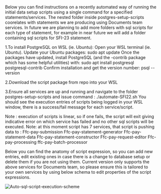 Below you can find instructions on a recently automated way of running the initial data setup scripts using a single command for a specified statements/services. The nested folder inside postgres-setup-scripts coorelates with statements we are producing using Documents team services. In future we are planning to add more folders with sql scripts for each type of statement, for example in near future we will add a folder containing sql scripts for SFI-23 statement.

1.To install PostgreSQL on WSL (ie. Ubuntu):
Open your WSL terminal (ie. Ubuntu).
Update your Ubuntu packages: sudo apt update
Once the packages have updated, install PostgreSQL (and the -contrib package which has some helpful utilities) with: sudo apt install postgresql postgresql-contrib
Confirm installation and get the version number: psql --version

2.Download the script package from repo into your WSL

3.Ensure all services are up and running and navigate to the folder postgres-setup-scripts and issue command : ./automate-SFI22.sh
You should see the execution entries of scripts being logged in your WSL window, there is a success/fail message for each service/script.

Note : execution of scripts is linear, so if one fails, the script will exit giving indicative error on which service has failed and no other sql scripts will be executed.
Note: at this moment script has 7 services, that script is pushing data to : 
Ffc-pay-submission
Ffc-pay-statement-generator
Ffc-pay-statement-data
Ffc-pay-statement-constructor
Ffc-pay-request-editor
Ffc-pay-processing
ffc-pay-batch-processor


Below you can find the anatomy of script expression, so you can add new entries, edit existing ones in case there is a change to database setup or delete them if you are not using them. Current version only supports the above services for Documents team, so please ensure this is tailored to your own services by using below schema to edit properties of the script expressions.



![Auto-sql-script-execution-scheme](https://github.com/DEFRA/ffc-pay-core/assets/98330195/0bc13125-d3b4-4134-ba61-d807ac531512)

